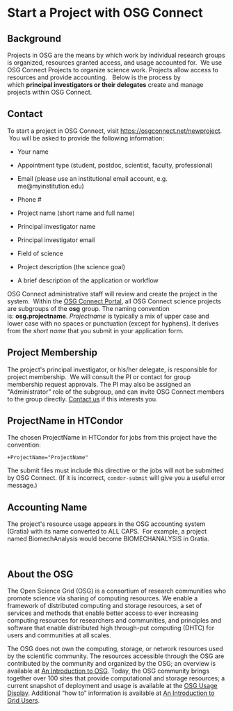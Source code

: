 # Start a Project with OSG Connect

Background
----------

Projects in OSG are the means by which work by individual research groups is
organized, resources granted access, and usage accounted for.  We use OSG
Connect Projects to organize science work. Projects allow access to resources
and provide accounting.   Below is the process by which **principal
investigators or their delegates** create and manage projects within OSG
Connect.

Contact
-------

To start a project in OSG Connect, visit <https://osgconnect.net/newproject>.
 You will be asked to provide the following information:

-   Your name

-   Appointment type (student, postdoc, scientist, faculty, professional)

-   Email (please use an institutional email account, e.g.
    me\@myinstitution.edu)

-   Phone \#

-   Project name (short name and full name)

-   Principal investigator name

-   Principal investigator email

-   Field of science

-   Project description (the science goal)

-   A brief description of the application or workflow

OSG Connect administrative staff will review and create the project in the
system.  Within the [OSG Connect Portal](<https://portal.osgconnect.net/>), all
OSG Connect science projects are subgroups of the **osg** group. The naming
convention is: **osg.projectname**. *Projectname* is typically a mix of upper
case and lower case with no spaces or punctuation (except for hyphens). It
derives from the *short name* that you submit in your application form.

Project Membership
------------------

The project's principal investigator, or his/her delegate, is responsible for
project membership.  We will consult the PI or contact for group membership
request approvals. The PI may also be assigned an "Administrator" role of the
subgroup, and can invite OSG Connect members to the group directly. [Contact
us](<mailto:connect-support@opensciencegrid.org>) if this interests you.

ProjectName in HTCondor 
------------------------

The chosen ProjectName in HTCondor for jobs from this project have the
convention: 

~~~~~~~~~~~~~~~~~~~~~~~~~~~~~~~~~~~~~~~~~~~~~~~~~~~~~~~~~~~~~~~~~~~~~~~~~~~~~~~~
+ProjectName="ProjectName"
~~~~~~~~~~~~~~~~~~~~~~~~~~~~~~~~~~~~~~~~~~~~~~~~~~~~~~~~~~~~~~~~~~~~~~~~~~~~~~~~

The submit files must include this directive or the jobs will not be submitted
by OSG Connect. (If it is incorrect, `condor-submit` will give you a useful
error message.)

Accounting Name
---------------

The project's resource usage appears in the OSG accounting system (Gratia) with
its name converted to ALL CAPS.  For example, a project named BiomechAnalysis
would become BIOMECHANALYSIS in Gratia.

 

About the OSG
-------------

The Open Science Grid (OSG) is a consortium of research communities who promote
science via sharing of computing resources. We enable a framework of distributed
computing and storage resources, a set of services and methods that enable
better access to ever increasing computing resources for researchers and
communities, and principles and software that enable distributed high
through-put computing (DHTC) for users and communities at all scales.

The OSG does not own the computing, storage, or network resources used by the
scientific community. The resources accessible through the OSG are contributed
by the community and organized by the OSG; an overview is available at [An
Introduction to
OSG](<http://osg-docdb.opensciencegrid.org/0008/000839/004/OSG%20Intro%20v23.pdf>).
Today, the OSG community brings together over 100 sites that provide
computational and storage resources; a current snapshot of deployment and usage
is available at the [OSG Usage Display](<http://display.grid.iu.edu/>).
Additional “how to” information is available at [An Introduction to Grid
Users](<https://www.opensciencegrid.org/bin/view/Documentation/UsingTheGrid>).

